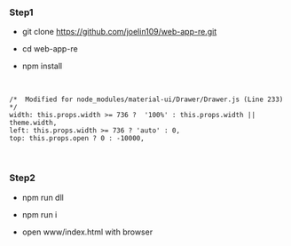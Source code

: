 ### Step1
- git clone https://github.com/joelin109/web-app-re.git

- cd web-app-re

- npm install
<br>

```
/*  Modified for node_modules/material-ui/Drawer/Drawer.js (Line 233)  */
width: this.props.width >= 736 ?  '100%' : this.props.width || theme.width,
left: this.props.width >= 736 ? 'auto' : 0,
top: this.props.open ? 0 : -10000,
```

<br>


### Step2
- npm run dll

- npm run i

- open www/index.html with browser
<br>


